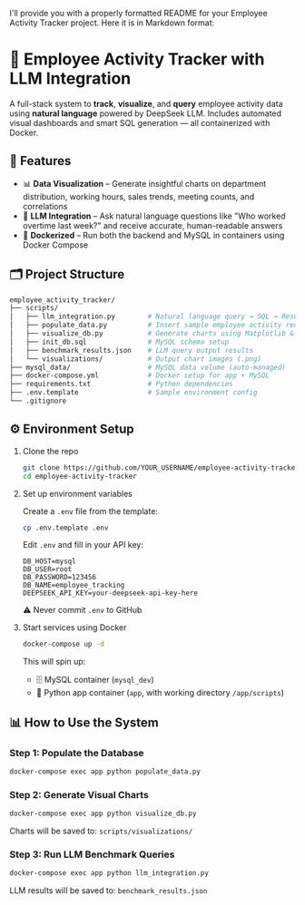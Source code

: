I'll provide you with a properly formatted README for your Employee Activity Tracker project. Here it is in Markdown format:

# 🧠 Employee Activity Tracker with LLM Integration

A full-stack system to **track**, **visualize**, and **query** employee activity data using **natural language** powered by DeepSeek LLM. Includes automated visual dashboards and smart SQL generation — all containerized with Docker.

## 🚀 Features

- 📊 **Data Visualization** – Generate insightful charts on department distribution, working hours, sales trends, meeting counts, and correlations
- 🤖 **LLM Integration** – Ask natural language questions like "Who worked overtime last week?" and receive accurate, human-readable answers
- 🐳 **Dockerized** – Run both the backend and MySQL in containers using Docker Compose

## 🗂️ Project Structure

```bash
employee_activity_tracker/
├── scripts/
│   ├── llm_integration.py        # Natural language query → SQL → Result → Explanation
│   ├── populate_data.py          # Insert sample employee activity records
│   ├── visualize_db.py           # Generate charts using Matplotlib & Seaborn
│   ├── init_db.sql               # MySQL schema setup
│   ├── benchmark_results.json    # LLM query output results
│   └── visualizations/           # Output chart images (.png)
├── mysql_data/                   # MySQL data volume (auto-managed)
├── docker-compose.yml            # Docker setup for app + MySQL
├── requirements.txt              # Python dependencies
├── .env.template                 # Sample environment config
└── .gitignore
```

## ⚙️ Environment Setup

1. Clone the repo
   ```bash
   git clone https://github.com/YOUR_USERNAME/employee-activity-tracker.git
   cd employee-activity-tracker
   ```

2. Set up environment variables
   
   Create a `.env` file from the template:
   ```bash
   cp .env.template .env
   ```
   
   Edit `.env` and fill in your API key:
   ```
   DB_HOST=mysql
   DB_USER=root
   DB_PASSWORD=123456
   DB_NAME=employee_tracking
   DEEPSEEK_API_KEY=your-deepseek-api-key-here
   ```
   
   ⚠️ Never commit `.env` to GitHub

3. Start services using Docker
   ```bash
   docker-compose up -d
   ```
   
   This will spin up:
   - 🗄️ MySQL container (`mysql_dev`)
   - 🐍 Python app container (`app`, with working directory `/app/scripts`)

## 📊 How to Use the System

### Step 1: Populate the Database
```bash
docker-compose exec app python populate_data.py
```

### Step 2: Generate Visual Charts
```bash
docker-compose exec app python visualize_db.py
```
Charts will be saved to: `scripts/visualizations/`

### Step 3: Run LLM Benchmark Queries
```bash
docker-compose exec app python llm_integration.py
```
LLM results will be saved to: `benchmark_results.json`
